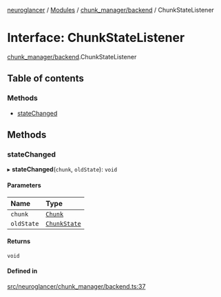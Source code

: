 [neuroglancer](../README.md) / [Modules](../modules.md) / [chunk\_manager/backend](../modules/chunk_manager_backend.md) / ChunkStateListener

# Interface: ChunkStateListener

[chunk_manager/backend](../modules/chunk_manager_backend.md).ChunkStateListener

## Table of contents

### Methods

- [stateChanged](chunk_manager_backend.ChunkStateListener.md#statechanged)

## Methods

### stateChanged

▸ **stateChanged**(`chunk`, `oldState`): `void`

#### Parameters

| Name | Type |
| :------ | :------ |
| `chunk` | [`Chunk`](../classes/chunk_manager_backend.Chunk.md) |
| `oldState` | [`ChunkState`](../enums/chunk_manager_base.ChunkState.md) |

#### Returns

`void`

#### Defined in

[src/neuroglancer/chunk_manager/backend.ts:37](https://github.com/ActiveBrainAtlas2/neuroglancer/blob/1beb5d34/src/neuroglancer/chunk_manager/backend.ts#L37)
